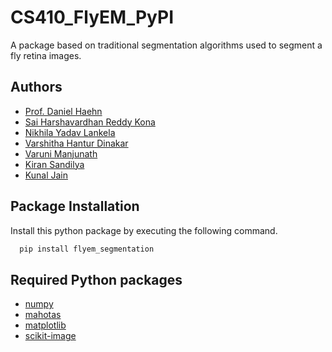 # CS410_FlyEM_PyPI

A package based on traditional segmentation algorithms used to segment a fly retina images.


## Authors

* [Prof. Daniel Haehn](https://github.com/haehn)
* [Sai Harshavardhan Reddy Kona](https://github.com/kshvr16)
* [Nikhila Yadav Lankela](https://github.com/Nikhila1003)
* [Varshitha Hantur Dinakar](https://github.com/varshi-123)
* [Varuni Manjunath](https://github.com/Varunii)
* [Kiran Sandilya](https://github.com/Kiransandilya)
* [Kunal Jain](https://github.com/jainkhere)


## Package Installation

Install this python package by executing the following command.
```bash
  pip install flyem_segmentation
```


## Required Python packages

* [numpy](https://pypi.org/project/numpy/)
* [mahotas](https://pypi.org/project/mahotas/)
* [matplotlib](https://pypi.org/project/matplotlib/)
* [scikit-image](https://pypi.org/project/scikit-image/)
